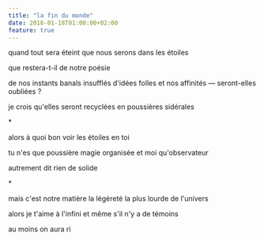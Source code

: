 ```yaml
---
title: "la fin du monde"
date: 2018-01-18T01:00:00+02:00
feature: true
---
```


quand tout sera éteint
que nous serons dans les étoiles

que restera-t-il de notre poésie

de nos instants banals insufflés d'idées folles
et nos affinités — seront-elles oubliées ?

je crois qu'elles seront recyclées en poussières sidérales

\*

alors à quoi bon voir les étoiles en toi

tu n'es que poussière magie organisée
et moi qu'observateur

autrement dit rien
de solide

\*

mais c'est notre matière la légèreté
la plus lourde de l'univers

alors je t'aime à l'infini
et même s'il n'y a de témoins

au moins on aura ri
